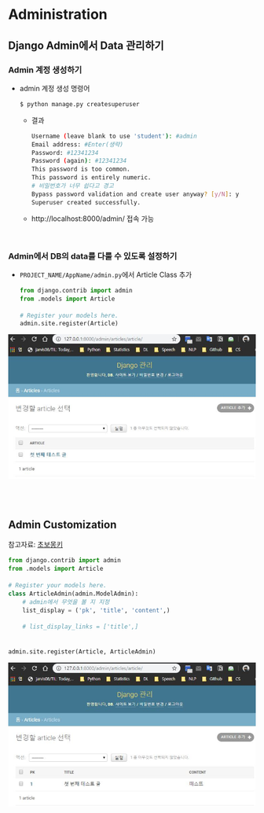 # Administration

## Django Admin에서 Data 관리하기

### Admin 계정 생성하기

- admin 계정 생성 명령어

  ```bash
  $ python manage.py createsuperuser
  ```

  - 결과

    ```bash
    Username (leave blank to use 'student'): #admin
    Email address: #Enter(생략)
    Password: #12341234
    Password (again): #12341234
    This password is too common.
    This password is entirely numeric.
    # 비밀번호가 너무 쉽다고 경고
    Bypass password validation and create user anyway? [y/N]: y
    Superuser created successfully.
    ```

  - http://localhost:8000/admin/ 접속 가능

<br>

### Admin에서 DB의 data를 다룰 수 있도록 설정하기

- `PROJECT_NAME/AppName/admin.py`에서 Article Class 추가

  ```python
  from django.contrib import admin
  from .models import Article
  
  # Register your models here.
  admin.site.register(Article)
  ```

![admin_default](assets/admin_default.JPG)

<br>

<br>

## Admin Customization

참고자료: [초보몽키](https://wayhome25.github.io/django/2017/03/22/django-ep8-django-admin/)

```python
from django.contrib import admin
from .models import Article

# Register your models here.
class ArticleAdmin(admin.ModelAdmin):
    # admin에서 무엇을 볼 지 지정
    list_display = ('pk', 'title', 'content',)
    
    # list_display_links = ['title',]
    

admin.site.register(Article, ArticleAdmin)
```

![admin_class](assets/admin_class.JPG)